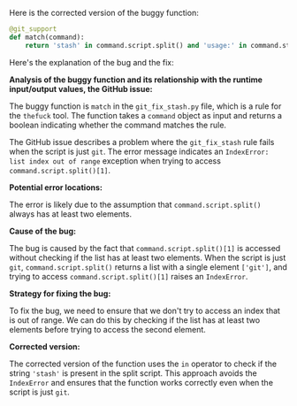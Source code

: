 Here is the corrected version of the buggy function:

```python
@git_support
def match(command):
    return 'stash' in command.script.split() and 'usage:' in command.stderr
```

Here's the explanation of the bug and the fix:

**Analysis of the buggy function and its relationship with the runtime input/output values, the GitHub issue:**

The buggy function is `match` in the `git_fix_stash.py` file, which is a rule for the `thefuck` tool. The function takes a `command` object as input and returns a boolean indicating whether the command matches the rule.

The GitHub issue describes a problem where the `git_fix_stash` rule fails when the script is just `git`. The error message indicates an `IndexError: list index out of range` exception when trying to access `command.script.split()[1]`.

**Potential error locations:**

The error is likely due to the assumption that `command.script.split()` always has at least two elements.

**Cause of the bug:**

The bug is caused by the fact that `command.script.split()[1]` is accessed without checking if the list has at least two elements. When the script is just `git`, `command.script.split()` returns a list with a single element `['git']`, and trying to access `command.script.split()[1]` raises an `IndexError`.

**Strategy for fixing the bug:**

To fix the bug, we need to ensure that we don't try to access an index that is out of range. We can do this by checking if the list has at least two elements before trying to access the second element.

**Corrected version:**

The corrected version of the function uses the `in` operator to check if the string `'stash'` is present in the split script. This approach avoids the `IndexError` and ensures that the function works correctly even when the script is just `git`.